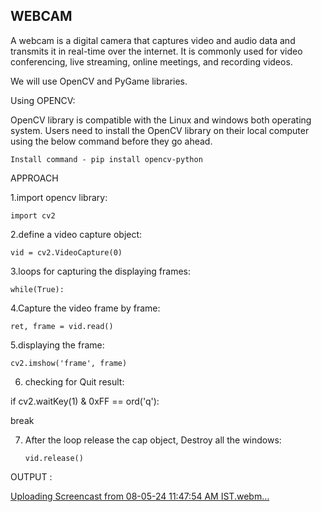## WEBCAM
A webcam is a digital camera that captures video and audio data and transmits it in real-time over the internet. It is commonly used for video conferencing, live streaming, online meetings, and recording videos.

We will use OpenCV and PyGame libraries.

Using OPENCV:

OpenCV library is compatible with the Linux and windows both operating system. Users need to install the OpenCV library on their local computer using the below command before they go ahead.

```Install command - pip install opencv-python```

APPROACH

1.import opencv library:

```import cv2```

2.define a video capture object:

```vid = cv2.VideoCapture(0) ```

3.loops for capturing the displaying frames:

```while(True):``` 
      
4.Capture the video frame by frame:

```ret, frame = vid.read()```

5.displaying the frame:

```cv2.imshow('frame', frame)```

6. checking for Quit result:

  if cv2.waitKey(1) & 0xFF == ord('q'): 
   
   break

7. After the loop release the cap object, Destroy all the windows: 
   
   ```vid.release()```

  OUTPUT :

  [Uploading Screencast from 08-05-24 11:47:54 AM IST.webm…]()

  


 
    



